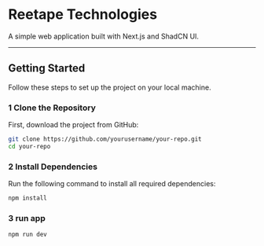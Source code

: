 # Reetape Technologies

A simple web application built with Next.js and ShadCN UI.

---

## Getting Started

Follow these steps to set up the project on your local machine.

### 1️ Clone the Repository  
First, download the project from GitHub:  
```sh
git clone https://github.com/yourusername/your-repo.git
cd your-repo
```

### 2️ Install Dependencies  
Run the following command to install all required dependencies:
```sh
npm install
```

### 3 run app
```sh
npm run dev
```
